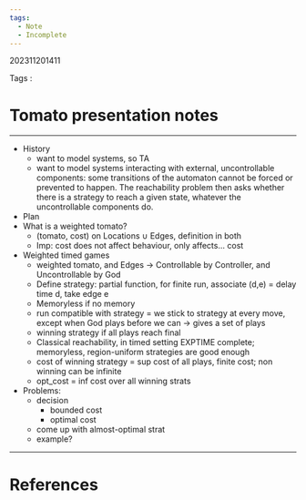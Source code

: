 ```yaml
---
tags:
  - Note
  - Incomplete
---
```

202311201411

Tags :
# Tomato presentation notes
---
- History
	- want to model systems, so TA
	- want to model systems interacting with external, uncontrollable components: some transitions of the automaton cannot be forced or prevented to happen. The reachability problem then asks whether there is a strategy to reach a given state, whatever the uncontrollable components do. 
- Plan
- What is a weighted tomato?
	- (tomato, cost) on Locations $\cup$ Edges, definition in both
	- Imp: cost does not affect behaviour, only affects... cost
- Weighted timed games
	- weighted tomato, and Edges -> Controllable by Controller, and Uncontrollable by God
	- Define strategy: partial function, for finite run, associate (d,e) = delay time d, take edge e
	- Memoryless if no memory
	- run compatible with strategy = we stick to strategy at every move, except when God plays before we can -> gives a set of plays
	- winning strategy if all plays reach final
	- Classical reachability, in timed setting EXPTIME complete; memoryless, region-uniform strategies are good enough
	- cost of winning strategy = sup cost of all plays, finite cost; non winning can be infinite
	- opt_cost = inf cost over all winning strats
- Problems:
	- decision
		- bounded cost
		- optimal cost
	- come up with almost-optimal strat
	- example?

---
# References
